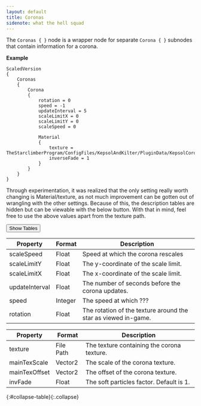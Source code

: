```yaml
---
layout: default
title: Coronas
sidenote: what the hell squad
---
```


The `Coronas { }` node is a wrapper node for separate `Corona { }` subnodes that contain information for a corona.

**Example**
```
ScaledVersion
{
    Coronas
    {
        Corona
        {
            rotation = 0
            speed = -1
            updateInterval = 5
            scaleLimitX = 0
            scaleLimitY = 0
            scaleSpeed = 0
            
            Material
            {
                texture = TheStarclimberProgram/ConfigFiles/KepsolAndKilter/PluginData/KepsolCorona.png
                inverseFade = 1
            }
        }
    }
}
```

Through experimentation, it was realized that the only setting really worth changing is Material/texture, as not much improvement can be gotten out of wrangling with the other settings. Because of this, the description tables are hidden but can be viewable with the below button. With that in mind, feel free to use the above values apart from the texture path.  

<button data-toggle="collapse" data-target="#collapse-table">Show Tables</button>

|Property|Format|Description|
|--------|------|-----------|
|scaleSpeed|Float|Speed at which the corona rescales|
|scaleLimitY|Float|The y-coordinate of the scale limit.|
|scaleLimitX|Float|The x-coordinate of the scale limit.|
|updateInterval|Float|The number of seconds before the corona updates.|
|speed|Integer|The speed at which ???|
|rotation|Float|The rotation of the texture around the star as viewed in-game.|


|Property|Format|Description|
|--------|------|-----------|
|texture|File Path|The texture containing the corona texture.|
|mainTexScale|Vector2|The scale of the corona texture.|
|mainTexOffset|Vector2|The offset of the corona texture.|
|invFade|Float|The soft particles factor. Default is 1.|

{:#collapse-table}{:.collapse}
